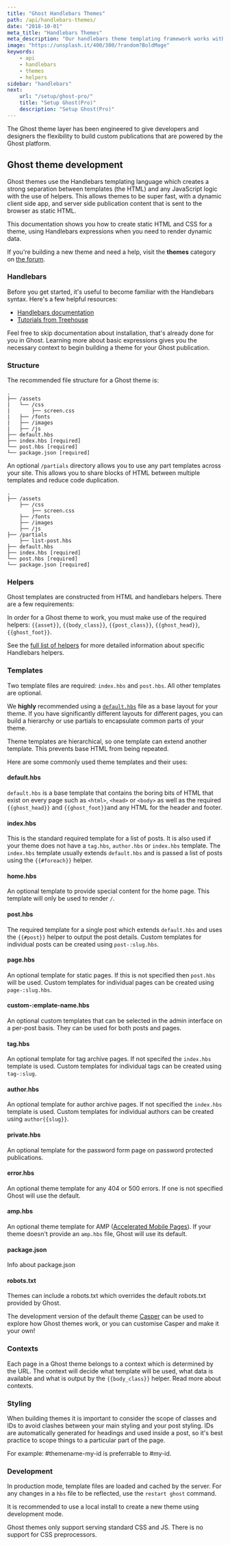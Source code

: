 ```yaml
---
title: "Ghost Handlebars Themes"
path: /api/handlebars-themes/
date: "2018-10-01"
meta_title: "Handlebars Themes"
meta_description: "Our handlebars theme templating framework works with the Ghost API to build flexible publishing websites. Start building your custom theme here!"
image: "https://unsplash.it/400/300/?random?BoldMage"
keywords:
    - api
    - handlebars
    - themes
    - helpers
sidebar: "handlebars"
next:
    url: "/setup/ghost-pro/"
    title: "Setup Ghost(Pro)"
    description: "Setup Ghost(Pro)"
---
```

The Ghost theme layer has been engineered to give developers and designers the flexibility to build custom publications that are powered by the Ghost platform.

## Ghost theme development

Ghost themes use the Handlebars templating language which creates a strong separation between templates (the HTML) and any JavaScript logic with the use of helpers. This allows themes to be super fast, with a dynamic client side app, and server side publication content that is sent to the browser as static HTML.

This documentation shows you how to create static HTML and CSS for a theme, using Handlebars expressions when you need to render dynamic data.

If you're building a new theme and need a help, visit the **themes** category on [the forum](https://forum.ghost.org/).

### Handlebars

Before you get started, it's useful to become familiar with the Handlebars syntax. Here's a few helpful resources:

* [Handlebars documentation](https://handlebarsjs.com/expressions.html)
* [Tutorials from Treehouse](https://blog.teamtreehouse.com/getting-started-with-handlebars-js)

Feel free to skip documentation about installation, that's already done for you in Ghost. Learning more about basic expressions gives you the necessary context to begin building a theme for your Ghost publication.

### Structure

The recommended file structure for a Ghost theme is:

```
.
├── /assets
|   └── /css
|       ├── screen.css
|   ├── /fonts
|   ├── /images
|   ├── /js
├── default.hbs
├── index.hbs [required]
└── post.hbs [required]
└── package.json [required]
```

An optional `/partials` directory allows you to use any part templates across your site. This allows you to share blocks of HTML between multiple templates and reduce code duplication.

```
.
├── /assets
    ├── /css
        ├── screen.css
    ├── /fonts
    ├── /images
    ├── /js
├── /partials
    ├── list-post.hbs
├── default.hbs
├── index.hbs [required]
└── post.hbs [required]
└── package.json [required]
```

### Helpers

Ghost templates are constructed from HTML and handlebars helpers. There are a few requirements:

In order for a Ghost theme to work, you must make use of the required helpers: `{{asset}}`, `{{body_class}}`, `{{post_class}}`, `{{ghost_head}}`, `{{ghost_foot}}`.

See the [full list of helpers](/api/handlebars-themes/helpers/)  for more detailed information about specific Handlebars helpers.

### Templates

Two template files are required: `index.hbs` and `post.hbs`. All other templates are optional.

We **highly** recommended using  a [`default.hbs`](#default-hbs) file as a base layout for your theme. If you have significantly different layouts for different pages, you can build a hierarchy or use partials to encapsulate common parts of your theme.

Theme templates are hierarchical, so one template can extend another template. This prevents base HTML from being repeated.

Here are some commonly used theme templates and their uses:

#### default.hbs
`default.hbs` is a base template that contains the boring bits of HTML that exist on every page such as `<html>`, `<head>` or `<body>` as well as the required `{{ghost_head}}` and `{{ghost_foot}}`and any HTML for the header and footer.

#### index.hbs
This is the standard required template for a list of posts. It is also used if your theme does not have a `tag.hbs`, `author.hbs` or `index.hbs` template. The `index.hbs` template usually extends `default.hbs` and is passed a list of posts using the `{{#foreach}}` helper.

#### home.hbs
An optional template to provide special content for the home page. This template will only be used to render `/`.

#### post.hbs
The required template for a single post which extends `default.hbs` and uses the `{{#post}}` helper to output the post details. Custom templates for individual posts can be created using `post-:slug.hbs`.

#### page.hbs
An optional template for static pages. If this is not specified then `post.hbs` will be used. Custom templates for individual pages can be created using `page-:slug.hbs`.

#### custom-:emplate-name.hbs
An optional custom templates that can be selected in the admin interface on a per-post basis. They can be used for both posts and pages.

#### tag.hbs
An optional template for tag archive pages. If not specifed the `index.hbs` template is used. Custom templates for individual tags can be created using `tag-:slug`.

#### author.hbs
An optional template for author archive pages. If not specified the `index.hbs` template is used. Custom templates for individual authors can be created using `author{{slug}}`.

#### private.hbs
An optional template for the password form page on password protected publications.

#### error.hbs
An optional theme template for any 404 or 500 errors. If one is not specified Ghost will use the default.

#### amp.hbs
An optional theme template for  AMP ([Accelerated Mobile Pages](https://www.ampproject.org/docs/get_started/about-amp.html)). If your theme doesn't provide an `amp.hbs` file, Ghost will use its default.

#### package.json
Info about package.json

#### robots.txt
Themes can include a robots.txt which overrides the default robots.txt provided by Ghost.

The development version of the default theme [Casper](https://github.com/TryGhost/Casper) can be used to explore how Ghost themes work, or you can customise Casper and make it your own!

### Contexts
Each page in a Ghost theme belongs to a context which is determined by the URL. The context will decide what template will be used, what data is available and what is output by the `{{body_class}}` helper. Read more about contexts.

### Styling

When building themes it is important to consider the scope of classes and IDs to avoid clashes between your main styling and your post styling. IDs are automatically generated for headings and used inside a post, so it's best practice to scope things to a particular part of the page.

For example: #themename-my-id is preferrable to #my-id.

### Development
In production mode, template files are loaded and cached by the server. For any changes in a `hbs` file to be reflected, use the `restart ghost` command.

It is recommended to use a local install to create a new theme using development mode.

Ghost themes only support serving standard CSS and JS. There is no support for CSS preprocessors.


